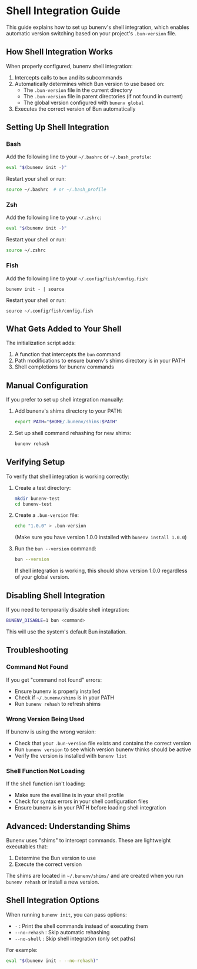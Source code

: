 # Shell Integration Guide

This guide explains how to set up bunenv's shell integration, which enables automatic version switching based on your project's `.bun-version` file.

## How Shell Integration Works

When properly configured, bunenv shell integration:

1. Intercepts calls to `bun` and its subcommands
2. Automatically determines which Bun version to use based on:
   - The `.bun-version` file in the current directory
   - The `.bun-version` file in parent directories (if not found in current)
   - The global version configured with `bunenv global`
3. Executes the correct version of Bun automatically

## Setting Up Shell Integration

### Bash

Add the following line to your `~/.bashrc` or `~/.bash_profile`:

```bash
eval "$(bunenv init -)"
```

Restart your shell or run:

```bash
source ~/.bashrc  # or ~/.bash_profile
```

### Zsh

Add the following line to your `~/.zshrc`:

```zsh
eval "$(bunenv init -)"
```

Restart your shell or run:

```zsh
source ~/.zshrc
```

### Fish

Add the following line to your `~/.config/fish/config.fish`:

```fish
bunenv init - | source
```

Restart your shell or run:

```fish
source ~/.config/fish/config.fish
```

## What Gets Added to Your Shell

The initialization script adds:

1. A function that intercepts the `bun` command
2. Path modifications to ensure bunenv's shims directory is in your PATH
3. Shell completions for bunenv commands

## Manual Configuration

If you prefer to set up shell integration manually:

1. Add bunenv's shims directory to your PATH:

   ```bash
   export PATH="$HOME/.bunenv/shims:$PATH"
   ```

2. Set up shell command rehashing for new shims:
   ```bash
   bunenv rehash
   ```

## Verifying Setup

To verify that shell integration is working correctly:

1. Create a test directory:

   ```bash
   mkdir bunenv-test
   cd bunenv-test
   ```

2. Create a `.bun-version` file:

   ```bash
   echo "1.0.0" > .bun-version
   ```

   (Make sure you have version 1.0.0 installed with `bunenv install 1.0.0`)

3. Run the `bun --version` command:

   ```bash
   bun --version
   ```

   If shell integration is working, this should show version 1.0.0 regardless of your global version.

## Disabling Shell Integration

If you need to temporarily disable shell integration:

```bash
BUNENV_DISABLE=1 bun <command>
```

This will use the system's default Bun installation.

## Troubleshooting

### Command Not Found

If you get "command not found" errors:

- Ensure bunenv is properly installed
- Check if `~/.bunenv/shims` is in your PATH
- Run `bunenv rehash` to refresh shims

### Wrong Version Being Used

If bunenv is using the wrong version:

- Check that your `.bun-version` file exists and contains the correct version
- Run `bunenv version` to see which version bunenv thinks should be active
- Verify the version is installed with `bunenv list`

### Shell Function Not Loading

If the shell function isn't loading:

- Make sure the eval line is in your shell profile
- Check for syntax errors in your shell configuration files
- Ensure bunenv is in your PATH before loading shell integration

## Advanced: Understanding Shims

Bunenv uses "shims" to intercept commands. These are lightweight executables that:

1. Determine the Bun version to use
2. Execute the correct version

The shims are located in `~/.bunenv/shims/` and are created when you run `bunenv rehash` or install a new version.

## Shell Integration Options

When running `bunenv init`, you can pass options:

- `-` : Print the shell commands instead of executing them
- `--no-rehash` : Skip automatic rehashing
- `--no-shell` : Skip shell integration (only set paths)

For example:

```bash
eval "$(bunenv init - --no-rehash)"
```

